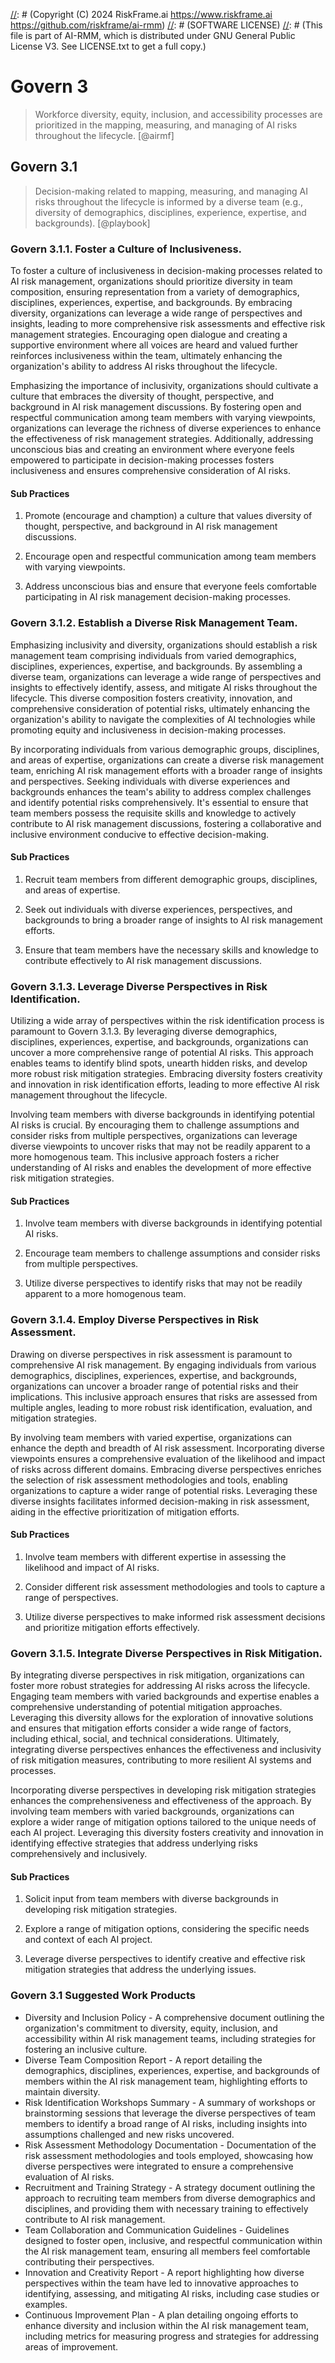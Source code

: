 [//]: # (COPYRIGHT)
[//]: # (RiskFrame.ai - AI Risk Management and Resilience Framework)
[//]: # (Copyright (C) 2024 RiskFrame.ai https://www.riskframe.ai https://github.com/riskframe/ai-rmm)
[//]: # (SOFTWARE LICENSE)
[//]: # (This file is part of AI-RMM, which is distributed under GNU General Public License V3. See LICENSE.txt to get a full copy.)
    
# Govern 3
> Workforce diversity, equity, inclusion, and accessibility processes are prioritized in the mapping, measuring, and managing of AI risks throughout the lifecycle. [@airmf]

## Govern 3.1
> Decision-making related to mapping, measuring, and managing AI risks throughout the lifecycle is informed by a diverse team (e.g., diversity of demographics, disciplines, experience, expertise, and backgrounds). [@playbook]

### Govern 3.1.1. Foster a Culture of Inclusiveness.

To foster a culture of inclusiveness in decision-making processes related to AI risk management, organizations should prioritize diversity in team composition, ensuring representation from a variety of demographics, disciplines, experiences, expertise, and backgrounds. By embracing diversity, organizations can leverage a wide range of perspectives and insights, leading to more comprehensive risk assessments and effective risk management strategies. Encouraging open dialogue and creating a supportive environment where all voices are heard and valued further reinforces inclusiveness within the team, ultimately enhancing the organization's ability to address AI risks throughout the lifecycle.

Emphasizing the importance of inclusivity, organizations should cultivate a culture that embraces the diversity of thought, perspective, and background in AI risk management discussions. By fostering open and respectful communication among team members with varying viewpoints, organizations can leverage the richness of diverse experiences to enhance the effectiveness of risk management strategies. Additionally, addressing unconscious bias and creating an environment where everyone feels empowered to participate in decision-making processes fosters inclusiveness and ensures comprehensive consideration of AI risks.

#### Sub Practices

1. Promote (encourage and chamption) a culture that values diversity of thought, perspective, and background in AI risk management discussions.

2. Encourage open and respectful communication among team members with varying viewpoints.

3. Address unconscious bias and ensure that everyone feels comfortable participating in AI risk management decision-making processes.

### Govern 3.1.2. Establish a Diverse Risk Management Team.

Emphasizing inclusivity and diversity, organizations should establish a risk management team comprising individuals from varied demographics, disciplines, experiences, expertise, and backgrounds. By assembling a diverse team, organizations can leverage a wide range of perspectives and insights to effectively identify, assess, and mitigate AI risks throughout the lifecycle. This diverse composition fosters creativity, innovation, and comprehensive consideration of potential risks, ultimately enhancing the organization's ability to navigate the complexities of AI technologies while promoting equity and inclusiveness in decision-making processes.

By incorporating individuals from various demographic groups, disciplines, and areas of expertise, organizations can create a diverse risk management team, enriching AI risk management efforts with a broader range of insights and perspectives. Seeking individuals with diverse experiences and backgrounds enhances the team's ability to address complex challenges and identify potential risks comprehensively. It's essential to ensure that team members possess the requisite skills and knowledge to actively contribute to AI risk management discussions, fostering a collaborative and inclusive environment conducive to effective decision-making.

#### Sub Practices

1. Recruit team members from different demographic groups, disciplines, and areas of expertise.

2. Seek out individuals with diverse experiences, perspectives, and backgrounds to bring a broader range of insights to AI risk management efforts.

3. Ensure that team members have the necessary skills and knowledge to contribute effectively to AI risk management discussions.

### Govern 3.1.3. Leverage Diverse Perspectives in Risk Identification.

Utilizing a wide array of perspectives within the risk identification process is paramount to Govern 3.1.3. By leveraging diverse demographics, disciplines, experiences, expertise, and backgrounds, organizations can uncover a more comprehensive range of potential AI risks. This approach enables teams to identify blind spots, unearth hidden risks, and develop more robust risk mitigation strategies. Embracing diversity fosters creativity and innovation in risk identification efforts, leading to more effective AI risk management throughout the lifecycle.

Involving team members with diverse backgrounds in identifying potential AI risks is crucial. By encouraging them to challenge assumptions and consider risks from multiple perspectives, organizations can leverage diverse viewpoints to uncover risks that may not be readily apparent to a more homogenous team. This inclusive approach fosters a richer understanding of AI risks and enables the development of more effective risk mitigation strategies.

#### Sub Practices

1. Involve team members with diverse backgrounds in identifying potential AI risks.

2. Encourage team members to challenge assumptions and consider risks from multiple perspectives.

3. Utilize diverse perspectives to identify risks that may not be readily apparent to a more homogenous team.

### Govern 3.1.4. Employ Diverse Perspectives in Risk Assessment.

Drawing on diverse perspectives in risk assessment is paramount to comprehensive AI risk management. By engaging individuals from various demographics, disciplines, experiences, expertise, and backgrounds, organizations can uncover a broader range of potential risks and their implications. This inclusive approach ensures that risks are assessed from multiple angles, leading to more robust risk identification, evaluation, and mitigation strategies.

By involving team members with varied expertise, organizations can enhance the depth and breadth of AI risk assessment. Incorporating diverse viewpoints ensures a comprehensive evaluation of the likelihood and impact of risks across different domains. Embracing diverse perspectives enriches the selection of risk assessment methodologies and tools, enabling organizations to capture a wider range of potential risks. Leveraging these diverse insights facilitates informed decision-making in risk assessment, aiding in the effective prioritization of mitigation efforts.

#### Sub Practices

1. Involve team members with different expertise in assessing the likelihood and impact of AI risks.

2. Consider different risk assessment methodologies and tools to capture a range of perspectives.

3. Utilize diverse perspectives to make informed risk assessment decisions and prioritize mitigation efforts effectively.

### Govern 3.1.5. Integrate Diverse Perspectives in Risk Mitigation.

By integrating diverse perspectives in risk mitigation, organizations can foster more robust strategies for addressing AI risks across the lifecycle. Engaging team members with varied backgrounds and expertise enables a comprehensive understanding of potential mitigation approaches. Leveraging this diversity allows for the exploration of innovative solutions and ensures that mitigation efforts consider a wide range of factors, including ethical, social, and technical considerations. Ultimately, integrating diverse perspectives enhances the effectiveness and inclusivity of risk mitigation measures, contributing to more resilient AI systems and processes.

Incorporating diverse perspectives in developing risk mitigation strategies enhances the comprehensiveness and effectiveness of the approach. By involving team members with varied backgrounds, organizations can explore a wider range of mitigation options tailored to the unique needs of each AI project. Leveraging this diversity fosters creativity and innovation in identifying effective strategies that address underlying risks comprehensively and inclusively.

#### Sub Practices

1. Solicit input from team members with diverse backgrounds in developing risk mitigation strategies.

2. Explore a range of mitigation options, considering the specific needs and context of each AI project.

3. Leverage diverse perspectives to identify creative and effective risk mitigation strategies that address the underlying issues.

### Govern 3.1 Suggested Work Products

* Diversity and Inclusion Policy - A comprehensive document outlining the organization's commitment to diversity, equity, inclusion, and accessibility within AI risk management teams, including strategies for fostering an inclusive culture.
* Diverse Team Composition Report - A report detailing the demographics, disciplines, experiences, expertise, and backgrounds of members within the AI risk management team, highlighting efforts to maintain diversity.
* Risk Identification Workshops Summary - A summary of workshops or brainstorming sessions that leverage the diverse perspectives of team members to identify a broad range of AI risks, including insights into assumptions challenged and new risks uncovered.
* Risk Assessment Methodology Documentation - Documentation of the risk assessment methodologies and tools employed, showcasing how diverse perspectives were integrated to ensure a comprehensive evaluation of AI risks.
* Recruitment and Training Strategy - A strategy document outlining the approach to recruiting team members from diverse demographics and disciplines, and providing them with necessary training to effectively contribute to AI risk management.
* Team Collaboration and Communication Guidelines - Guidelines designed to foster open, inclusive, and respectful communication within the AI risk management team, ensuring all members feel comfortable contributing their perspectives.
* Innovation and Creativity Report - A report highlighting how diverse perspectives within the team have led to innovative approaches to identifying, assessing, and mitigating AI risks, including case studies or examples.
* Continuous Improvement Plan - A plan detailing ongoing efforts to enhance diversity and inclusion within the AI risk management team, including metrics for measuring progress and strategies for addressing areas of improvement.
